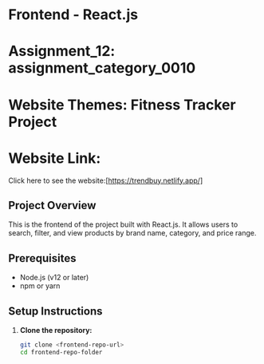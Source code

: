 # Frontend - React.js


# Assignment_12: assignment_category_0010
# Website Themes: Fitness Tracker Project

# Website Link: 
Click here to see the website:[https://trendbuy.netlify.app/]
## Project Overview
This is the frontend of the project built with React.js. It allows users to search, filter, and view products by brand name, category, and price range.

## Prerequisites
- Node.js (v12 or later)
- npm or yarn

## Setup Instructions

1. **Clone the repository:**
   ```bash
   git clone <frontend-repo-url>
   cd frontend-repo-folder
